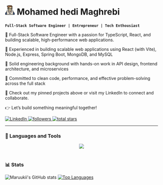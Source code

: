 # ![Dev](icons/coding.png) Mohamed hedi Maghrebi

**`Full-Stack Software Engineer | Entrepreneur | Tech Enthousiast`**

👋 Full-Stack Software Engineer with a passion for TypeScript, React, and building scalable, high-performance web applications. 

🔧 Experienced in building scalable web applications using React (with Vite), Node.js, Express, Spring Boot, MongoDB, and MySQL

🧠 Solid engineering background with hands-on work in API design, frontend architecture, and microservices

🚀 Committed to clean code, performance, and effective problem-solving across the full stack


🔗 Check out my pinned projects above or visit my LinkedIn to connect and collaborate.

👉 Let’s build something meaningful together!

  <p align="left">
   <a href="https://www.linkedin.com/in/mohamed-hedi-maghrebi/" target="_blank" rel="noopener noreferrer">
      <img alt="LinkedIn" title="Let's connect!!" 
           src="https://custom-icon-badges.demolab.com/badge/-Connect%20on%20LinkedIn-blue?style=for-the-badge&logo=linkedin&logoColor=white&labelColor=0A66C2"/>
   </a> 
   <a href="https://github.com/maruukii?tab=followers" target="_blank" rel="noopener noreferrer">
      <img alt="followers" title="Follow me on Github" 
           src="https://custom-icon-badges.demolab.com/github/followers/maruukii?color=236ad3&labelColor=1155ba&style=for-the-badge&logo=person-add&label=Follow&logoColor=white"/>
   </a>
   <a href="https://github.com/maruukii?tab=repositories&sort=stargazers" target="_blank" rel="noopener noreferrer">
      <img alt="total stars" title="Total stars on GitHub" 
           src="https://custom-icon-badges.demolab.com/github/stars/maruukii?color=55960c&style=for-the-badge&labelColor=488207&logo=star"/>
   </a>
</p>

---

### 🧰 Languages and Tools
<p align="center">
  <a href="https://skillicons.dev">
    <img src="https://skillicons.dev/icons?i=vscode,javascript,typescript,react,vite,nextjs,redux,nodejs,tailwindcss,express,spring,mongodb,mysql,supabase,postman,php,java,selenium,gherkin,docker,aws,azure,linux,windows,git,github&perline=13" />
  </a>
</p>



<!-- <img align="left" alt="VisualStudio" width="30px" style="padding-right:10px;" src="https://cdn.jsdelivr.net/gh/devicons/devicon@latest/icons/vscode/vscode-original.svg" />
<img align="left" alt="JavaScript" width="30px" style="padding-right:10px;" src="https://cdn.jsdelivr.net/gh/devicons/devicon/icons/javascript/javascript-plain.svg" />
<img align="left" alt="TypeScript" width="30px" style="padding-right:10px;" src="https://cdn.jsdelivr.net/gh/devicons/devicon/icons/typescript/typescript-plain.svg" />
<img align="left" alt="React" width="30px" style="padding-right:10px;" src="https://cdn.jsdelivr.net/gh/devicons/devicon/icons/react/react-original.svg" />
<img align="left" alt="NodeJS" width="30px" style="padding-right:10px;" src="https://cdn.jsdelivr.net/gh/devicons/devicon/icons/nodejs/nodejs-original.svg" />
<img align="left" alt="CSS" width="30px" style="padding-right:10px;" src="https://cdn.jsdelivr.net/gh/devicons/devicon@latest/icons/tailwindcss/tailwindcss-original.svg" />
<img align="left" alt="MongoDB" width="30px" style="padding-right:10px;" src="https://cdn.jsdelivr.net/gh/devicons/devicon@latest/icons/mongodb/mongodb-plain-wordmark.svg" />
<img align="left" alt="MySQL" width="30px" style="padding-right:10px;" src="https://cdn.jsdelivr.net/gh/devicons/devicon@latest/icons/mysql/mysql-original-wordmark.svg" />
<img align="left" alt="Java" width="30px" style="padding-right:10px;" src="https://cdn.jsdelivr.net/gh/devicons/devicon/icons/java/java-original.svg"/>
<img align="left" alt="Spring" width="30px" style="padding-right:10px;" src="https://cdn.jsdelivr.net/gh/devicons/devicon/icons/spring/spring-original.svg" />
<img align="left" alt="C#" width="30px" style="padding-right:10px;" src="https://cdn.jsdelivr.net/gh/devicons/devicon@latest/icons/csharp/csharp-original.svg" />
<img align="left" alt="TypeScript" width="30px" style="padding-right:10px;" src="https://cdn.jsdelivr.net/gh/devicons/devicon/icons/typescript/typescript-plain.svg" />
<img align="left" alt="AWS" width="30px" style="padding-right:10px;" src="https://cdn.jsdelivr.net/gh/devicons/devicon@latest/icons/amazonwebservices/amazonwebservices-original-wordmark.svg" />
<img align="left" alt="Git" width="30px" style="padding-right:10px;" src="https://cdn.jsdelivr.net/gh/devicons/devicon/icons/git/git-original.svg" />
<img align="left" alt="Linux" width="30px" style="padding-right:10px;" src="https://cdn.jsdelivr.net/gh/devicons/devicon/icons/linux/linux-original.svg" />
<img align="left" alt="HTML" width="30px" style="padding-right:10px;" src="https://cdn.jsdelivr.net/gh/devicons/devicon/icons/html5/html5-plain.svg" />
<img align="left" alt="CSS" width="30px" style="padding-right:10px;" src="https://cdn.jsdelivr.net/gh/devicons/devicon/icons/css3/css3-plain.svg" />
<img align="left" alt="PHP" width="30px" style="padding-right:10px;" src="https://cdn.jsdelivr.net/gh/devicons/devicon@latest/icons/php/php-original.svg" />
<img align="left" alt="C++" width="30px" style="padding-right:10px;" src="https://cdn.jsdelivr.net/gh/devicons/devicon@latest/icons/cplusplus/cplusplus-original.svg" />
<img align="left" alt="GitHub" width="30px" style="padding-right:10px;" src="https://user-images.githubusercontent.com/3369400/139447912-e0f43f33-6d9f-45f8-be46-2df5bbc91289.png"/> -->
<!-- <br /> -->

#

### 📊 Stats

![Maruukii's GitHub stats](https://github-readme-stats.vercel.app/api?username=maruukii&show_icons=true&theme=dark)
[![Top Languages](https://github-readme-stats.vercel.app/api/top-langs/?username=maruukii&theme=dark&layout=compact)](https://github.com/anuraghazra/github-readme-stats)

#

[website]: https://maruukii-portfolio.netlify.app







